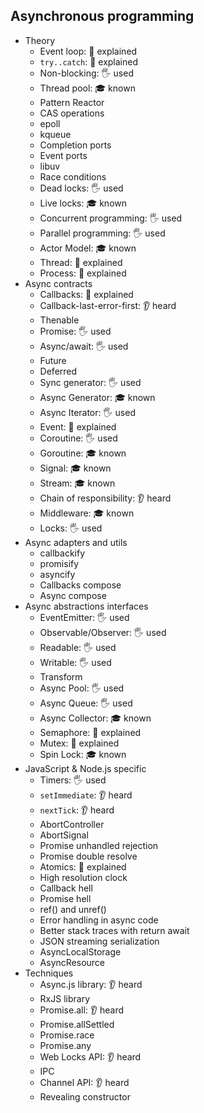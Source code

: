 ## Asynchronous programming

- Theory
  - Event loop: 🙋 explained
  - `try..catch`: 🙋 explained
  - Non-blocking: 🖐️ used
  - Thread pool: 🎓 known
  - Pattern Reactor
  - CAS operations
  - epoll
  - kqueue
  - Completion ports
  - Event ports
  - libuv
  - Race conditions
  - Dead locks: 🖐️ used
  - Live locks: 🎓 known
  - Concurrent programming: 🖐️ used
  - Parallel programming: 🖐️ used
  - Actor Model: 🎓 known
  - Thread: 🙋 explained
  - Process: 🙋 explained
- Async contracts
  - Callbacks: 🙋 explained
  - Callback-last-error-first: 👂 heard
  - Thenable
  - Promise: 🖐️ used
  - Async/await: 🖐️ used
  - Future
  - Deferred
  - Sync generator: 🖐️ used
  - Async Generator: 🎓 known
  - Async Iterator: 🖐️ used
  - Event: 🙋 explained
  - Coroutine: 🖐️ used
  - Goroutine: 🎓 known
  - Signal: 🎓 known
  - Stream: 🎓 known
  - Chain of responsibility: 👂 heard
  - Middleware: 🎓 known
  - Locks: 🖐️ used
- Async adapters and utils
  - callbackify
  - promisify
  - asyncify
  - Callbacks compose
  - Async compose
- Async abstractions interfaces
  - EventEmitter: 🖐️ used
  - Observable/Observer: 🖐️ used
  - Readable: 🖐️ used
  - Writable: 🖐️ used
  - Transform
  - Async Pool: 🖐️ used
  - Async Queue: 🖐️ used
  - Async Collector: 🎓 known
  - Semaphore: 🙋 explained
  - Mutex: 🙋 explained
  - Spin Lock: 🎓 known
- JavaScript & Node.js specific
  - Timers: 🖐️ used
  - `setImmediate`: 👂 heard
  - `nextTick`: 👂 heard
  - AbortController
  - AbortSignal
  - Promise unhandled rejection
  - Promise double resolve
  - Atomics: 🙋 explained
  - High resolution clock
  - Callback hell
  - Promise hell
  - ref() and unref()
  - Error handling in async code
  - Better stack traces with return await
  - JSON streaming serialization
  - AsyncLocalStorage
  - AsyncResource
- Techniques
  - Async.js library: 👂 heard
  - RxJS library
  - Promise.all: 👂 heard
  - Promise.allSettled
  - Promise.race
  - Promise.any
  - Web Locks API: 👂 heard
  - IPC
  - Channel API: 👂 heard
  - Revealing constructor
